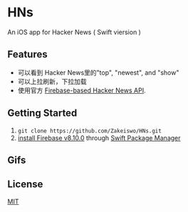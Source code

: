 # HNs

An iOS app for Hacker News ( Swift viersion )

## Features

* 可以看到 Hacker News里的"top", "newest", and "show"
* 可以上拉刷新，下拉加载
* 使用官方 [Firebase-based Hacker News API](https://github.com/HackerNews/API).

## Getting Started

1. `git clone https://github.com/Zakeiswo/HNs.git`
2. [install Firebase v8.10.0](https://github.com/firebase/firebase-ios-sdk/blob/master/SwiftPackageManager.md) through [Swift Package Manager](https://swift.org/package-manager/)

## Gifs





## License

[MIT](LICENSE)

